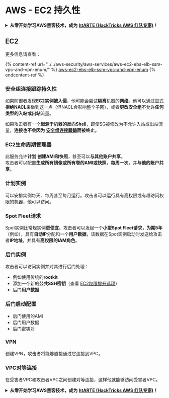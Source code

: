 # AWS - EC2 持久性

<details>

<summary><strong>从零开始学习AWS黑客技术，成为</strong> <a href="https://training.hacktricks.xyz/courses/arte"><strong>htARTE (HackTricks AWS 红队专家)</strong></a><strong>！</strong></summary>

支持HackTricks的其他方式：

* 如果您想在**HackTricks中看到您的公司广告**或**下载HackTricks的PDF**，请查看[**订阅计划**](https://github.com/sponsors/carlospolop)！
* 获取[**官方PEASS & HackTricks商品**](https://peass.creator-spring.com)
* 发现[**PEASS家族**](https://opensea.io/collection/the-peass-family)，我们独家的[**NFTs系列**](https://opensea.io/collection/the-peass-family)
* **加入** 💬 [**Discord群组**](https://discord.gg/hRep4RUj7f) 或 [**telegram群组**](https://t.me/peass) 或在 **Twitter** 🐦 上**关注**我 [**@carlospolopm**](https://twitter.com/carlospolopm)**。**
* **通过向** [**HackTricks**](https://github.com/carlospolop/hacktricks) 和 [**HackTricks Cloud**](https://github.com/carlospolop/hacktricks-cloud) github仓库提交PR来分享您的黑客技巧。**

</details>

## EC2

更多信息请查看：

{% content-ref url="../../aws-security/aws-services/aws-ec2-ebs-elb-ssm-vpc-and-vpn-enum/" %}
[aws-ec2-ebs-elb-ssm-vpc-and-vpn-enum](../../aws-security/aws-services/aws-ec2-ebs-elb-ssm-vpc-and-vpn-enum/)
{% endcontent-ref %}

### 安全组连接跟踪持久性

如果防御者发现**EC2实例被入侵**，他可能会尝试**隔离**机器的**网络**。他可以通过显式**拒绝NACL**来做到这一点（但NACL会影响整个子网），或者**更改安全组**不允许**任何类型的入站或出站**流量。

如果攻击者有一个**起源于机器的反向Shell**，即使SG被修改为不允许入站或出站流量，**连接也不会因为** [**安全组连接跟踪**](https://docs.aws.amazon.com/AWSEC2/latest/UserGuide/security-group-connection-tracking.html)**而被终止。**

### EC2生命周期管理器

此服务允许**计划** **创建AMI和快照**，甚至可以**与其他账户共享**。\
攻击者可以配置**生成所有镜像或所有卷的AMI或快照**，**每周一次**，并**与他的账户共享**。

### 计划实例

可以安排实例每天、每周甚至每月运行。攻击者可以运行具有高权限或有趣访问权限的机器，他可以访问。

### Spot Fleet请求

Spot实例比常规实例**更便宜**。攻击者可以发起一个**小型Spot Fleet请求，为期5年**（例如），具有**自动IP**分配和一个**用户数据**，该数据在Spot实例启动时发送给攻击者**IP地址**，并具有**高权限的IAM角色**。

### 后门实例

攻击者可以访问实例并对其进行后门处理：

* 例如使用传统的**rootkit**
* 添加一个新的**公共SSH密钥**（查看 [EC2权限提升选项](../../aws-security/aws-privilege-escalation/aws-ec2-privesc.md)）
* 后门**用户数据**

### **后门启动配置**

* 后门使用的AMI
* 后门用户数据
* 后门密钥对

### VPN

创建VPN，攻击者将能够直接通过它连接到VPC。

### VPC对等连接

在受害者VPC和攻击者VPC之间创建对等连接，这样他就能够访问受害者VPC。

<details>

<summary><strong>从零开始学习AWS黑客技术，成为</strong> <a href="https://training.hacktricks.xyz/courses/arte"><strong>htARTE (HackTricks AWS 红队专家)</strong></a><strong>！</strong></summary>

支持HackTricks的其他方式：

* 如果您想在**HackTricks中看到您的公司广告**或**下载HackTricks的PDF**，请查看[**订阅计划**](https://github.com/sponsors/carlospolop)！
* 获取[**官方PEASS & HackTricks商品**](https://peass.creator-spring.com)
* 发现[**PEASS家族**](https://opensea.io/collection/the-peass-family)，我们独家的[**NFTs系列**](https://opensea.io/collection/the-peass-family)
* **加入** 💬 [**Discord群组**](https://discord.gg/hRep4RUj7f) 或 [**telegram群组**](https://t.me/peass) 或在 **Twitter** 🐦 上**关注**我 [**@carlospolopm**](https://twitter.com/carlospolopm)**。**
* **通过向** [**HackTricks**](https://github.com/carlospolop/hacktricks) 和 [**HackTricks Cloud**](https://github.com/carlospolop/hacktricks-cloud) github仓库提交PR来分享您的黑客技巧。**

</details>
